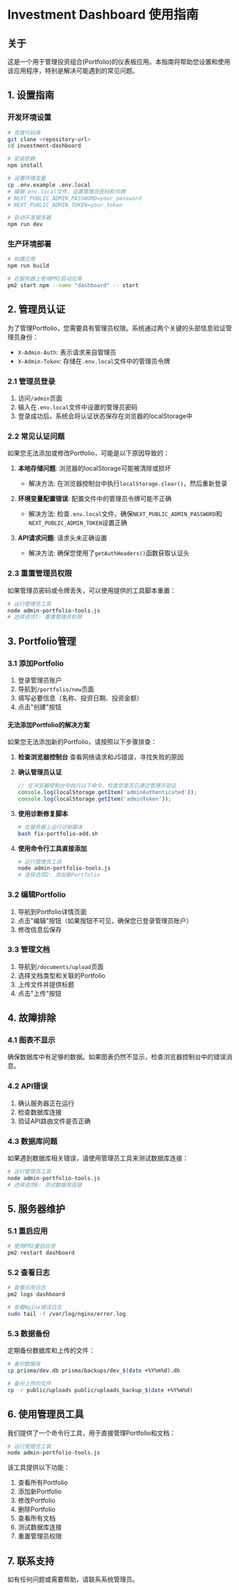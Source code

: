 # Investment Dashboard 使用指南

## 关于
这是一个用于管理投资组合(Portfolio)的仪表板应用。本指南将帮助您设置和使用该应用程序，特别是解决可能遇到的常见问题。

## 1. 设置指南

### 开发环境设置
```bash
# 克隆代码库
git clone <repository-url>
cd investment-dashboard

# 安装依赖
npm install

# 设置环境变量
cp .env.example .env.local
# 编辑.env.local文件，设置管理员密码和令牌
# NEXT_PUBLIC_ADMIN_PASSWORD=your_password
# NEXT_PUBLIC_ADMIN_TOKEN=your_token

# 启动开发服务器
npm run dev
```

### 生产环境部署
```bash
# 构建应用
npm run build

# 在服务器上使用PM2启动应用
pm2 start npm --name "dashboard" -- start
```

## 2. 管理员认证

为了管理Portfolio，您需要具有管理员权限。系统通过两个关键的头部信息验证管理员身份：

- `X-Admin-Auth`: 表示请求来自管理员
- `X-Admin-Token`: 存储在`.env.local`文件中的管理员令牌

### 2.1 管理员登录

1. 访问`/admin`页面
2. 输入在`.env.local`文件中设置的管理员密码
3. 登录成功后，系统会将认证状态保存在浏览器的localStorage中

### 2.2 常见认证问题

如果您无法添加或修改Portfolio，可能是以下原因导致的：

1. **本地存储问题**: 浏览器的localStorage可能被清除或损坏
   - 解决方法: 在浏览器控制台中执行`localStorage.clear()`，然后重新登录

2. **环境变量配置错误**: 配置文件中的管理员令牌可能不正确
   - 解决方法: 检查`.env.local`文件，确保`NEXT_PUBLIC_ADMIN_PASSWORD`和`NEXT_PUBLIC_ADMIN_TOKEN`设置正确

3. **API请求问题**: 请求头未正确设置
   - 解决方法: 确保您使用了`getAuthHeaders()`函数获取认证头

### 2.3 重置管理员权限

如果管理员密码或令牌丢失，可以使用提供的工具脚本重置：

```bash
# 运行管理员工具
node admin-portfolio-tools.js
# 选择选项7: 重置管理员权限
```

## 3. Portfolio管理

### 3.1 添加Portfolio

1. 登录管理员账户
2. 导航到`/portfolio/new`页面
3. 填写必要信息（名称、投资日期、投资金额）
4. 点击"创建"按钮

#### 无法添加Portfolio的解决方案

如果您无法添加新的Portfolio，请按照以下步骤排查：

1. **检查浏览器控制台**
   查看网络请求和JS错误，寻找失败的原因

2. **确认管理员认证**
   ```javascript
   // 在浏览器控制台中执行以下命令，检查您是否已通过管理员验证
   console.log(localStorage.getItem('adminAuthenticated'));
   console.log(localStorage.getItem('adminToken'));
   ```

3. **使用诊断修复脚本**
   ```bash
   # 在服务器上运行诊断脚本
   bash fix-portfolio-add.sh
   ```

4. **使用命令行工具直接添加**
   ```bash
   # 运行管理员工具
   node admin-portfolio-tools.js
   # 选择选项2: 添加新Portfolio
   ```

### 3.2 编辑Portfolio

1. 导航到Portfolio详情页面
2. 点击"编辑"按钮（如果按钮不可见，确保您已登录管理员账户）
3. 修改信息后保存

### 3.3 管理文档

1. 导航到`/documents/upload`页面
2. 选择文档类型和关联的Portfolio
3. 上传文件并提供标题
4. 点击"上传"按钮

## 4. 故障排除

### 4.1 图表不显示

确保数据库中有足够的数据。如果图表仍然不显示，检查浏览器控制台中的错误消息。

### 4.2 API错误

1. 确认服务器正在运行
2. 检查数据库连接
3. 验证API路由文件是否正确

### 4.3 数据库问题

如果遇到数据库相关错误，请使用管理员工具来测试数据库连接：

```bash
# 运行管理员工具
node admin-portfolio-tools.js
# 选择选项6: 测试数据库连接
```

## 5. 服务器维护

### 5.1 重启应用

```bash
# 使用PM2重启应用
pm2 restart dashboard
```

### 5.2 查看日志

```bash
# 查看应用日志
pm2 logs dashboard

# 查看Nginx错误日志
sudo tail -f /var/log/nginx/error.log
```

### 5.3 数据备份

定期备份数据库和上传的文件：

```bash
# 备份数据库
cp prisma/dev.db prisma/backups/dev_$(date +%Y%m%d).db

# 备份上传的文件
cp -r public/uploads public/uploads_backup_$(date +%Y%m%d)
```

## 6. 使用管理员工具

我们提供了一个命令行工具，用于直接管理Portfolio和文档：

```bash
# 运行管理员工具
node admin-portfolio-tools.js
```

该工具提供以下功能：

1. 查看所有Portfolio
2. 添加新Portfolio
3. 修改Portfolio
4. 删除Portfolio
5. 查看所有文档
6. 测试数据库连接
7. 重置管理员权限

## 7. 联系支持

如有任何问题或需要帮助，请联系系统管理员。 